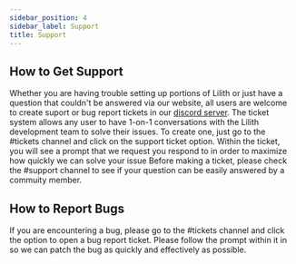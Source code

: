 ```yaml
---
sidebar_position: 4
sidebar_label: Support
title: Support
---
```


## How to Get Support
Whether you are having trouble setting up portions of Lilith or just have a question that couldn't be answered via our website, 
all users are welcome to create suport or bug report tickets in our [discord server](https://discord.gg/lilith). 
The ticket system allows any user to have 1-on-1 conversations with the Lilith development team to solve their issues. To create one, just go to the #tickets channel and click on the support ticket option. Within the ticket, you will see a prompt that we request you respond to in order to maximize how quickly we can solve your issue
Before making a ticket, please check the #support channel to see if your question can be easily answered by a commuity member.

## How to Report Bugs
If you are encountering a bug, please go to the #tickets channel and click the option to open a bug report ticket. Please follow the prompt within it in so we can patch the bug as quickly and effectively as possible.